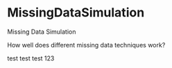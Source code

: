 # MissingDataSimulation
Missing Data Simulation

How well does different missing data techniques work?


test test test 123